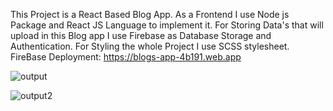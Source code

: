 This Project is a React Based Blog App.
As a Frontend I use Node js Package and React JS Language to implement it.
For Storing Data's that will upload in this Blog app I use Firebase as Database Storage and Authentication.
For Styling the whole Project I use SCSS stylesheet.
FireBase Deployment: https://blogs-app-4b191.web.app

![output](https://user-images.githubusercontent.com/91938275/212948135-81cd041f-b6fb-4c36-a4bb-fd87a7c33ee7.PNG)

![output2](https://user-images.githubusercontent.com/91938275/212948276-cfdd5049-6aaa-4941-83ff-cd8d865bb2a4.PNG)
